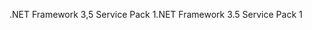 <span data-ttu-id="be6f7-101">.NET Framework 3,5 Service Pack 1</span><span class="sxs-lookup"><span data-stu-id="be6f7-101">.NET Framework 3.5 Service Pack 1</span></span>